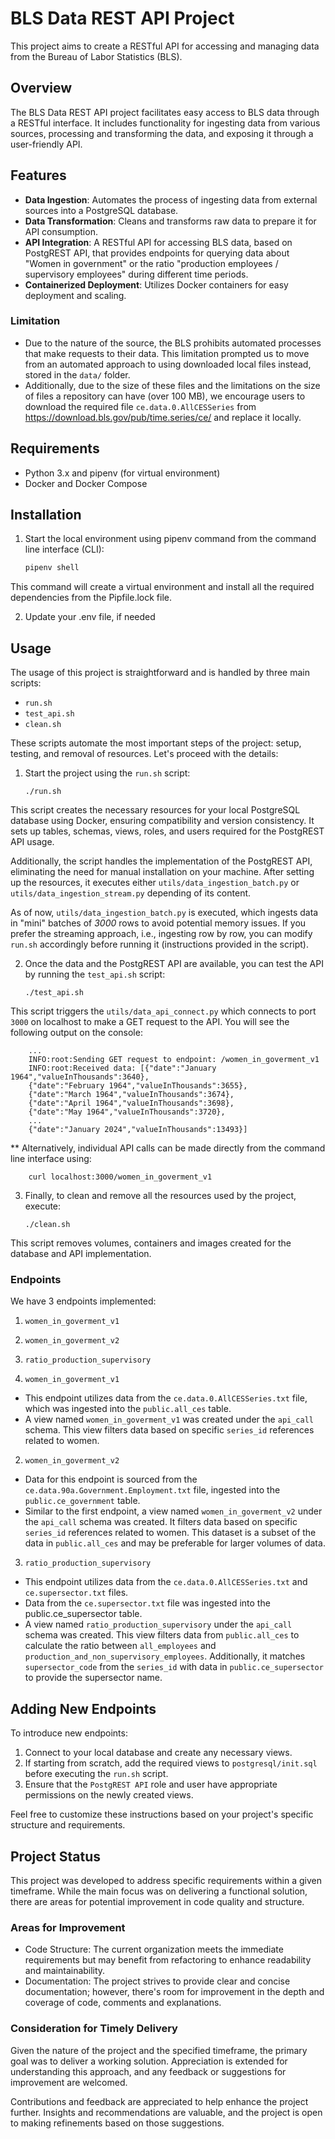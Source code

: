 # BLS Data REST API Project

This project aims to create a RESTful API for accessing and managing data from the Bureau of Labor Statistics (BLS).

## Overview

The BLS Data REST API project facilitates easy access to BLS data through a RESTful interface. It includes functionality for ingesting data from various sources, processing and transforming the data, and exposing it through a user-friendly API.

## Features

- **Data Ingestion**: Automates the process of ingesting data from external sources into a PostgreSQL database.
- **Data Transformation**: Cleans and transforms raw data to prepare it for API consumption.
- **API Integration**: A RESTful API for accessing BLS data, based on PostgREST API, that provides endpoints for querying data about "Women in government" or the ratio "production employees / supervisory employees" during different time periods.
- **Containerized Deployment**: Utilizes Docker containers for easy deployment and scaling.

### Limitation

- Due to the nature of the source, the BLS prohibits automated processes that make requests to their data. This limitation prompted us to move from an automated approach to using downloaded local files instead, stored in the `data/` folder.
- Additionally, due to the size of these files and the limitations on the size of files a repository can have (over 100 MB), we encourage users to download the required file `ce.data.0.AllCESSeries` from <https://download.bls.gov/pub/time.series/ce/> and replace it locally.

## Requirements

- Python 3.x and pipenv (for virtual environment)
- Docker and Docker Compose

## Installation

1. Start the local environment using pipenv command from the command line interface (CLI):

   ```bash
   pipenv shell

This command will create a virtual environment and install all the required dependencies from the Pipfile.lock file.

2. Update your .env file, if needed


## Usage

The usage of this project is straightforward and is handled by three main scripts:

- `run.sh`
- `test_api.sh`
- `clean.sh`

These scripts automate the most important steps of the project: setup, testing, and removal of resources. Let's proceed with the details:

1. Start the project using the `run.sh` script:

   ```console
   ./run.sh
   ```

This script creates the necessary resources for your local PostgreSQL database using Docker, ensuring compatibility and version consistency. It sets up tables, schemas, views, roles, and users required for the PostgREST API usage.

Additionally, the script handles the implementation of the PostgREST API, eliminating the need for manual installation on your machine. After setting up the resources, it executes either `utils/data_ingestion_batch.py` or `utils/data_ingestion_stream.py` depending of its content.

As of now, `utils/data_ingestion_batch.py` is executed, which ingests data in "mini" batches of *3000* rows to avoid potential memory issues. If you prefer the streaming approach, i.e., ingesting row by row, you can modify `run.sh` accordingly before running it (instructions provided in the script).

2. Once the data and the PostgREST API are available, you can test the API by running the `test_api.sh` script:

   ```console
   ./test_api.sh
    ```

This script triggers the `utils/data_api_connect.py` which connects to port `3000` on localhost to make a GET request to the API. You will see the following output on the console:

        ...
        INFO:root:Sending GET request to endpoint: /women_in_goverment_v1
        INFO:root:Received data: [{"date":"January 1964","valueInThousands":3640},
        {"date":"February 1964","valueInThousands":3655},
        {"date":"March 1964","valueInThousands":3674},
        {"date":"April 1964","valueInThousands":3698},
        {"date":"May 1964","valueInThousands":3720},
        ...
        {"date":"January 2024","valueInThousands":13493}]

** Alternatively, individual API calls can be made directly from the command line interface using:

        curl localhost:3000/women_in_goverment_v1

3. Finally, to clean and remove all the resources used by the project, execute:

   ```console
   ./clean.sh
    ```

This script removes volumes, containers and images created for the database and API implementation.

### Endpoints

We have 3 endpoints implemented:

1. `women_in_goverment_v1`
2. `women_in_goverment_v2`
3. `ratio_production_supervisory`

1. `women_in_goverment_v1`

- This endpoint utilizes data from the `ce.data.0.AllCESSeries.txt` file, which was ingested into the `public.all_ces` table.
- A view named `women_in_goverment_v1` was created under the `api_call` schema. This view filters data based on specific `series_id` references related to women.

2. `women_in_goverment_v2`

- Data for this endpoint is sourced from the `ce.data.90a.Government.Employment.txt` file, ingested into the `public.ce_government` table.
- Similar to the first endpoint, a view named `women_in_goverment_v2` under the `api_call` schema was created. It filters data based on specific `series_id` references related to women. This dataset is a subset of the data in `public.all_ces` and may be preferable for larger volumes of data.

3. `ratio_production_supervisory`

- This endpoint utilizes data from the `ce.data.0.AllCESSeries.txt` and `ce.supersector.txt` files.
- Data from the `ce.supersector.txt` file was ingested into the public.ce_supersector table.
- A view named `ratio_production_supervisory` under the `api_call` schema was created. This view filters data from `public.all_ces` to calculate the ratio between `all_employees` and `production_and_non_supervisory_employees`. Additionally, it matches `supersector_code` from the `series_id` with data in `public.ce_supersector` to provide the supersector name.

## Adding New Endpoints

To introduce new endpoints:
1. Connect to your local database and create any necessary views.
2. If starting from scratch, add the required views to `postgresql/init.sql` before executing the `run.sh` script.
3. Ensure that the `PostgREST API` role and user have appropriate permissions on the newly created views.

Feel free to customize these instructions based on your project's specific structure and requirements.

## Project Status

This project was developed to address specific requirements within a given timeframe. While the main focus was on delivering a functional solution, there are areas for potential improvement in code quality and structure.

### Areas for Improvement

- Code Structure: The current organization meets the immediate requirements but may benefit from refactoring to enhance readability and maintainability.
- Documentation: The project strives to provide clear and concise documentation; however, there's room for improvement in the depth and coverage of code, comments and explanations.

### Consideration for Timely Delivery

Given the nature of the project and the specified timeframe, the primary goal was to deliver a working solution. Appreciation is extended for understanding this approach, and any feedback or suggestions for improvement are welcomed.

Contributions and feedback are appreciated to help enhance the project further. Insights and recommendations are valuable, and the project is open to making refinements based on those suggestions.